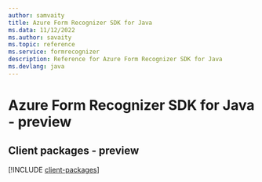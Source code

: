 ```yaml
---
author: samvaity
title: Azure Form Recognizer SDK for Java
ms.data: 11/12/2022
ms.author: savaity
ms.topic: reference
ms.service: formrecognizer
description: Reference for Azure Form Recognizer SDK for Java
ms.devlang: java
---
```

# Azure Form Recognizer SDK for Java - preview

## Client packages - preview
[!INCLUDE [client-packages](form-recognizer-client-index.md)]